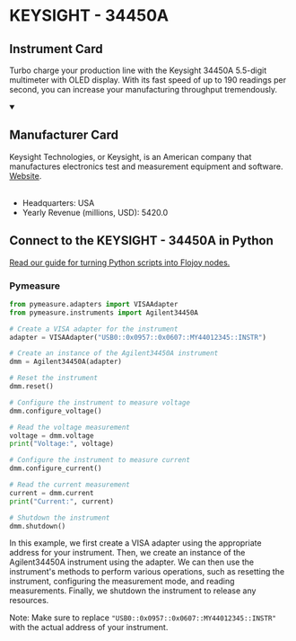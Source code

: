 
# KEYSIGHT - 34450A

## Instrument Card

Turbo charge your production line with the Keysight 34450A 5.5-digit multimeter with OLED display. With its fast speed of up to 190 readings per second, you can increase your manufacturing throughput tremendously.

<details open>
<summary><h2>Manufacturer Card</h2></summary>
Keysight Technologies, or Keysight, is an American company that manufactures electronics test and measurement equipment and software. <a href=https://www.keysight.com/us/en/home.html>Website</a>.
<br></br>
<ul>
  <li>Headquarters: USA</li>
  <li>Yearly Revenue (millions, USD): 5420.0</li>
</ul>
</details>

## Connect to the KEYSIGHT - 34450A in Python

[Read our guide for turning Python scripts into Flojoy nodes.](https://docs.flojoy.ai/custom-nodes/creating-custom-node/)


### Pymeasure


```python
from pymeasure.adapters import VISAAdapter
from pymeasure.instruments import Agilent34450A

# Create a VISA adapter for the instrument
adapter = VISAAdapter("USB0::0x0957::0x0607::MY44012345::INSTR")

# Create an instance of the Agilent34450A instrument
dmm = Agilent34450A(adapter)

# Reset the instrument
dmm.reset()

# Configure the instrument to measure voltage
dmm.configure_voltage()

# Read the voltage measurement
voltage = dmm.voltage
print("Voltage:", voltage)

# Configure the instrument to measure current
dmm.configure_current()

# Read the current measurement
current = dmm.current
print("Current:", current)

# Shutdown the instrument
dmm.shutdown()
```

In this example, we first create a VISA adapter using the appropriate address for your instrument. Then, we create an instance of the Agilent34450A instrument using the adapter. We can then use the instrument's methods to perform various operations, such as resetting the instrument, configuring the measurement mode, and reading measurements. Finally, we shutdown the instrument to release any resources.

Note: Make sure to replace `"USB0::0x0957::0x0607::MY44012345::INSTR"` with the actual address of your instrument.

